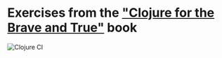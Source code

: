 # Exercises from the ["Clojure for the Brave and True"](https://www.braveclojure.com/clojure-for-the-brave-and-true/) book

![Clojure CI](https://github.com/artemy/clj-brave-and-true-exercises/workflows/Clojure%20CI/badge.svg)
